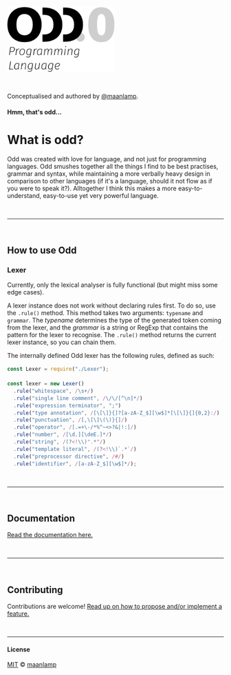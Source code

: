 <img src="./logo.png" style="display: block; width: 250px; margin: 10rem 0 3rem 0;" />

Conceptualised and authored by [@maanlamp](https://github.com/maanlamp).
#### Hmm, that's odd...

# What is odd?
Odd was created with love for language, and not just for programming languages. Odd smushes together all the things I find to be best practises, grammar and syntax, while maintaining a more verbally heavy design in comparison to other languages (if it's a language, should it not flow as if you were to speak it?). Alltogether I think this makes a more easy-to-understand, easy-to-use yet very powerful language.

<br/>

---

<br/>

## How to use Odd

### Lexer
Currently, only the lexical analyser is fully functional (but might miss some edge cases).

A lexer instance does not work without declaring rules first. To do so, use the `.rule()` method. This method takes two arguments: `typename` and `grammar`. The _typename_ determines the type of the generated token coming from the lexer, and the _grammar_ is a string or RegExp that contains the pattern for the lexer to recognise. The `.rule()` method returns the current lexer instance, so you can chain them.

The internally defined Odd lexer has the following rules, defined as such:
```js
const Lexer = require("./Lexer");

const lexer = new Lexer()
  .rule("whitespace", /\s+/)
  .rule("single line comment", /\/\/[^\n]*/)
  .rule("expression terminator", ";")
  .rule("type annotation", /[\[\]}{]?[a-zA-Z_$][\w$]*[\[\]}{]{0,2}:/)
  .rule("punctuation", /[,\[\]\(\)}{]/)
  .rule("operator", /[.=+\-/*%^~<>?&|!:]/)
  .rule("number", /[\d.][\deE.]*/)
  .rule("string", /(?<!\\)".*"/)
  .rule("template literal", /(?<!\\)`.*`/)
  .rule("preprocessor directive", /#/)
  .rule("identifier", /[a-zA-Z_$][\w$]*/);
```

<br/>

---

<br/>

## Documentation
[Read the documentation here.](./Documentation)

<br/>

---

<br/>

## Contributing
Contributions are welcome! [Read up on how to propose and/or implement a feature.](./todo.md)

<br/>

---

#### License
[MIT](./LICENSE) © [maanlamp](https://github.com/maanlamp)